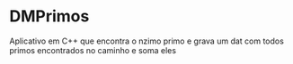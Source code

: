# DMPrimos
Aplicativo em C++ que encontra o nzimo primo e grava um dat com todos primos encontrados no caminho e soma eles
